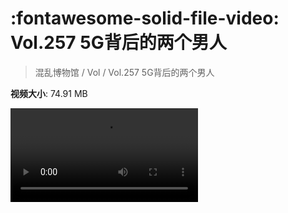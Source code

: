 # :fontawesome-solid-file-video: Vol.257 5G背后的两个男人

> 混乱博物馆 / Vol / Vol.257 5G背后的两个男人

**视频大小**: 74.91 MB

<div class="video"><video src="https://file.hsyhx.top/archive/混乱博物馆/Vol/Vol.257 5G背后的两个男人.mp4" controls preload>🤔 您的浏览器不支持 video 标签</video></div>